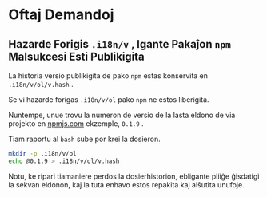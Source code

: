 # Oftaj Demandoj

## Hazarde Forigis `.i18n/v` , Igante Pakaĵon `npm` Malsukcesi Esti Publikigita

La historia versio publikigita de pako `npm` estas konservita en `.i18n/v/ol/v.hash` .

Se vi hazarde forigas `.i18n/v/ol` pako `npm` ne estos liberigita.

Nuntempe, unue trovu la numeron de versio de la lasta eldono de via projekto en [npmjs.com](//npmjs.com) ekzemple, `0.1.9` .

Tiam raportu al `bash` sube por krei la dosieron.

```bash
mkdir -p .i18n/v/ol
echo @0.1.9 > .i18n/v/ol/v.hash
```

Notu, ke ripari tiamaniere perdos la dosierhistorion, ebligante pliiĝe ĝisdatigi la sekvan eldonon, kaj la tuta enhavo estos repakita kaj alŝutita unufoje.